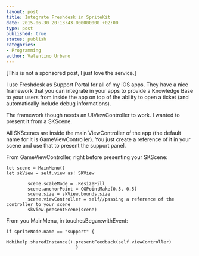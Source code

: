 ```yaml
---
layout: post
title: Integrate Freshdesk in SpriteKit
date: 2015-06-30 20:13:43.000000000 +02:00
type: post
published: true
status: publish
categories:
- Programming
author: Valentino Urbano 
---
```


\[This is not a sponsored post, I just love the service.\]

I use Freshdesk as Support Portal for all of my iOS apps. They have a nice framework that you can integrate in your apps to provide a Knowledge Base to your users from inside the app on top of the ability to open a ticket (and automatically include debug informations).

The framework though needs an UIViewController to work. I wanted to present it from a SKScene.

All SKScenes are inside the main ViewController of the app (the default name for it is GameViewController). You just create a reference of it in your scene and use that to present the support panel.

From GameViewController, right before presenting your SKScene:

    
    let scene = MainMenu()
    let skView = self.view as! SKView
    
            scene.scaleMode = .ResizeFill
            scene.anchorPoint = CGPointMake(0.5, 0.5)
            scene.size = skView.bounds.size
            scene.viewController = self//passing a reference of the controller to your scene
            skView.presentScene(scene)
    

From you MainMenu, in touchesBegan:withEvent:

    
    if spriteNode.name == "support" {
                                  Mobihelp.sharedInstance().presentFeedback(self.viewController)
                              }